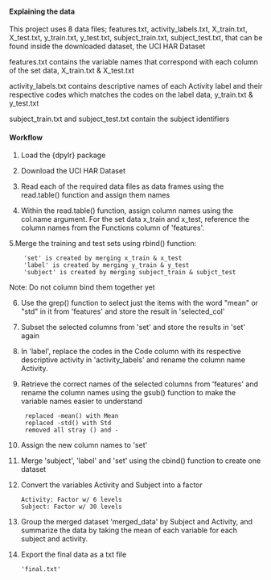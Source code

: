 #### Explaining the data

This project uses 8 data files; features.txt, activity_labels.txt, X_train.txt, X_test.txt, y_train.txt, y_test.txt, subject_train.txt, subject_test.txt, that can be found inside the downloaded dataset, the UCI HAR Dataset

features.txt contains the variable names that correspond with each column of the set data, X_train.txt & X_test.txt

activity_labels.txt contains descriptive names of each Activity label and their respective codes which matches the codes on the label data, y_train.txt & y_test.txt

subject_train.txt and subject_test.txt contain the subject identifiers 

#### Workflow

1. Load the {dpylr} package

2. Download the UCI HAR Dataset 

3. Read each of the required data files as data frames using the read.table() function and assign them names

4. Within the read.table() function, assign column names using the col.name argument. For the set data x_train and x_test, reference the column names from the Functions column of 'features'.

5.Merge the training and test sets using rbind() function: 

        'set' is created by merging x_train & x_test
        'label' is created by merging y_train & y_test 
        'subject' is created by merging subject_train & subjct_test

Note: Do not column bind them together yet

6. Use the grep() function to select just the items with the word "mean" or "std" in it from 'features' and store the result in 'selected_col'

7. Subset the selected columns from 'set' and store the results in 'set' again

8. In 'label', replace the codes in the Code column with its respective descriptive activity in 'activity_labels' and rename the column name Activity.

9. Retrieve the correct names of the selected columns from 'features' and rename the column names using the gsub() function to make the variable names easier to understand

        replaced -mean() with Mean
        replaced -std() with Std
        removed all stray () and - 

10. Assign the new column names to 'set'

11. Merge 'subject', 'label' and 'set' using the cbind() function to create one dataset  

12. Convert the variables Activity and Subject into a factor

        Activity: Factor w/ 6 levels
        Subject: Factor w/ 30 levels

13. Group the merged dataset 'merged_data' by Subject and Activity, and summarize the data by taking the mean of each variable for each subject and activity.

14. Export the final data as a txt file 
        
        'final.txt'